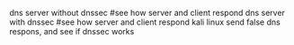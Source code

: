 dns server without dnssec  #see how server and client respond
dns server with dnssec      #see how server and client respond
kali linux send false dns respons, and see if dnssec works
